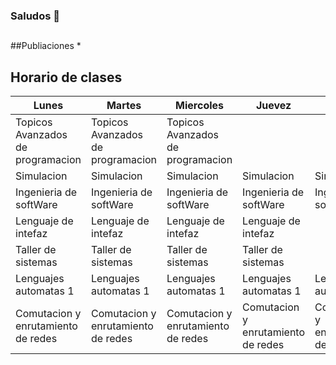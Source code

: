 ### Saludos 👋



##


##Publiaciones
*


## Horario de clases
|               Lunes              |               Martes             |             Miercoles            |              Juevez              |               Viernes            |
|----------------------------------|----------------------------------|----------------------------------|----------------------------------|----------------------------------|
|Topicos Avanzados de programacion |Topicos Avanzados de programacion | Topicos Avanzados de programacion|                                  |                                  | 
|             Simulacion           |             Simulacion           |             Simulacion           |             Simulacion           |             Simulacion           |
|      Ingenieria de softWare      |      Ingenieria de softWare      |      Ingenieria de softWare      |      Ingenieria de softWare      |      Ingenieria de softWare      |
|         Lenguaje de intefaz      |         Lenguaje de intefaz      |         Lenguaje de intefaz      |         Lenguaje de intefaz      |                                  |
|         Taller de sistemas       |         Taller de sistemas       |         Taller de sistemas       |         Taller de sistemas       |                                  |
|        Lenguajes automatas 1     |        Lenguajes automatas 1     |        Lenguajes automatas 1     |        Lenguajes automatas 1     |        Lenguajes automatas 1     |
|Comutacion y enrutamiento de redes|Comutacion y enrutamiento de redes|Comutacion y enrutamiento de redes|Comutacion y enrutamiento de redes|Comutacion y enrutamiento de redes|

<!--
**ORDennisA/ORDennisA** is a ✨ _special_ ✨ repository because its `README.md` (this file) appears on your GitHub profile.
-->
